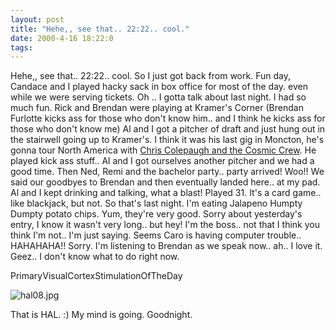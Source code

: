 ```yaml
---
layout: post
title: "Hehe,, see that.. 22:22.. cool."
date: 2000-4-16 18:22:0
tags: 
---
```


Hehe,, see that.. 22:22.. cool. So I just got back from work. Fun day, Candace and I played hacky sack in box office for most of the day. even while we were serving tickets. Oh .. I gotta talk about last night. I had so much fun. Rick and Brendan were playing at Kramer's Corner (Brendan Furlotte kicks ass for those who don't know him.. and I think he kicks ass for those who don't know me) Al and I got a pitcher of draft and just hung out in the stairwell going up to Kramer's. I think it was his last gig in Moncton, he's gonna tour North America with [Chris Colepaugh and the Cosmic Crew][1]. He played kick ass stuff.. Al and I got ourselves another pitcher and we had a good time. Then Ned, Remi and the bachelor party.. party arrived! Woo!! We said our goodbyes to Brendan and then eventually landed here.. at my pad. Al and I kept drinking and talking, what a blast! Played 31. It's a card game.. like blackjack, but not. So that's last night. I'm eating Jalapeno Humpty Dumpty potato chips. Yum, they're very good. Sorry about yesterday's entry, I know it wasn't very long.. but hey! I'm the boss.. not that I think you think I'm not.. I'm just saying. Seems Caro is having computer trouble.. HAHAHAHA!! Sorry. I'm listening to Brendan as we speak now.. ah.. I love it. Geez.. I don't know what to do right now.




PrimaryVisualCortexStimulationOfTheDay



![hal08.jpg][2]






That is HAL. :) My mind is going. Goodnight.



   [1]: http://www.colepaugh.com/
   [2]: http://1.bp.blogspot.com/-Z_6kCCzSfi0/Tn0PsRa82-I/AAAAAAAAAGs/RXQiCXpbiL4/s320/hal08.jpg
